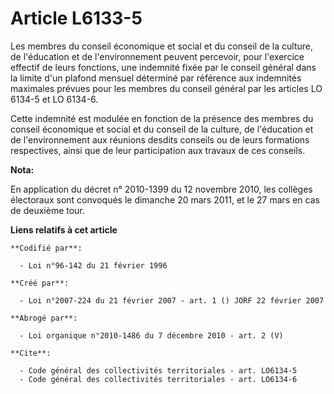 # Article L6133-5

Les membres du conseil économique et social et du conseil de la culture, de l'éducation et de l'environnement peuvent
percevoir, pour l'exercice effectif de leurs fonctions, une indemnité fixée par le conseil général dans la limite d'un
plafond mensuel déterminé par référence aux indemnités maximales prévues pour les membres du conseil général par les articles
LO 6134-5 et LO 6134-6. 

Cette indemnité est modulée en fonction de la présence des membres du conseil économique et social et du conseil de la
culture, de l'éducation et de l'environnement aux réunions desdits conseils ou de leurs formations respectives, ainsi que de
leur participation aux travaux de ces conseils.

**Nota:**

En application du décret n° 2010-1399 du 12 novembre 2010, les collèges électoraux sont convoqués le dimanche 20 mars 2011,
et le 27 mars en cas de deuxième tour.

**Liens relatifs à cet article**

	**Codifié par**:

	  - Loi n°96-142 du 21 février 1996

	**Créé par**:

	  - Loi n°2007-224 du 21 février 2007 - art. 1 () JORF 22 février 2007

	**Abrogé par**:

	  - Loi organique n°2010-1486 du 7 décembre 2010 - art. 2 (V)

	**Cite**:

	  - Code général des collectivités territoriales - art. LO6134-5
	  - Code général des collectivités territoriales - art. LO6134-6
